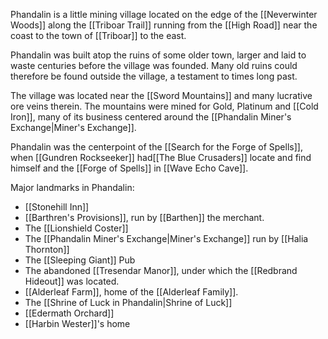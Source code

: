Phandalin is a little mining village located on the edge of the [[Neverwinter Woods]] along the [[Triboar Trail]] running from the [[High Road]] near the coast to the town of [[Triboar]] to the east.

Phandalin was built atop the ruins of some older town, larger and laid to waste centuries before the village was founded. Many old ruins could therefore be found outside the village, a testament to times long past.

The village was located near the [[Sword Mountains]] and many lucrative ore veins therein. The mountains were mined for Gold, Platinum and [[Cold Iron]], many of its business centered around the [[Phandalin Miner's Exchange|Miner's Exchange]].

Phandalin was the centerpoint of the [[Search for the Forge of Spells]], when [[Gundren Rockseeker]] had[[The Blue Crusaders]] locate and find himself and the [[Forge of Spells]] in [[Wave Echo Cave]].

Major landmarks in Phandalin:
- [[Stonehill Inn]]
- [[Barthren's Provisions]], run by [[Barthen]] the merchant.
- The [[Lionshield Coster]]
- The [[Phandalin Miner's Exchange|Miner's Exchange]] run by [[Halia Thornton]]
- The [[Sleeping Giant]] Pub
- The abandoned [[Tresendar Manor]], under which the [[Redbrand Hideout]] was located.
- [[Alderleaf Farm]], home of the [[Alderleaf Family]].
- The [[Shrine of Luck in Phandalin|Shrine of Luck]]
- [[Edermath Orchard]]
- [[Harbin Wester]]'s home